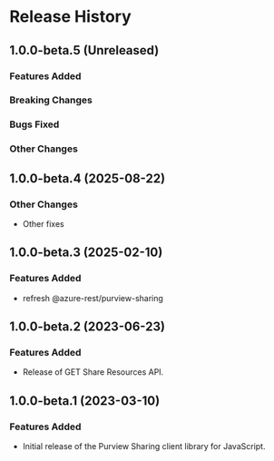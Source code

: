 # Release History

## 1.0.0-beta.5 (Unreleased)

### Features Added

### Breaking Changes

### Bugs Fixed

### Other Changes

## 1.0.0-beta.4 (2025-08-22)

### Other Changes

  - Other fixes

## 1.0.0-beta.3 (2025-02-10)

### Features Added
- refresh @azure-rest/purview-sharing

## 1.0.0-beta.2 (2023-06-23)

### Features Added

- Release of GET Share Resources API.

## 1.0.0-beta.1 (2023-03-10)

### Features Added

- Initial release of the Purview Sharing client library for JavaScript.
